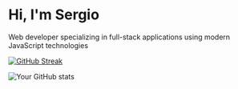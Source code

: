 
<h1>Hi, I'm Sergio</h1>
<p>Web developer specializing in full-stack applications using modern JavaScript technologies</p>

<p align="center">

[![GitHub Streak](https://github-readme-streak-stats.herokuapp.com?user=tutaabsoluta&theme=dark&ring=fb4362&file=fb4362&currStreakNum=fb4362&currStreakLabel=fb4362&hide_border=true)](https://git.io/streak-stats)

![Your GitHub stats](https://github-readme-stats.vercel.app/api?username=tutaabsoluta&hide_border=true&show_icons=true&bg_color=151515&title_color=fb4362&icon_color=fb4362&text_bold=false&text_color=9e9e9e)
</p>
